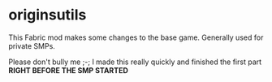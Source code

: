 # originsutils

This Fabric mod makes some changes to the base game. Generally used for private SMPs.

Please don't bully me ;-; I made this really quickly and finished the first part **RIGHT BEFORE THE SMP STARTED**
